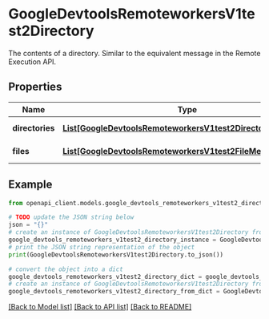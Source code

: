 # GoogleDevtoolsRemoteworkersV1test2Directory

The contents of a directory. Similar to the equivalent message in the Remote Execution API.

## Properties

Name | Type | Description | Notes
------------ | ------------- | ------------- | -------------
**directories** | [**List[GoogleDevtoolsRemoteworkersV1test2DirectoryMetadata]**](GoogleDevtoolsRemoteworkersV1test2DirectoryMetadata.md) | Any subdirectories | [optional] 
**files** | [**List[GoogleDevtoolsRemoteworkersV1test2FileMetadata]**](GoogleDevtoolsRemoteworkersV1test2FileMetadata.md) | The files in this directory | [optional] 

## Example

```python
from openapi_client.models.google_devtools_remoteworkers_v1test2_directory import GoogleDevtoolsRemoteworkersV1test2Directory

# TODO update the JSON string below
json = "{}"
# create an instance of GoogleDevtoolsRemoteworkersV1test2Directory from a JSON string
google_devtools_remoteworkers_v1test2_directory_instance = GoogleDevtoolsRemoteworkersV1test2Directory.from_json(json)
# print the JSON string representation of the object
print(GoogleDevtoolsRemoteworkersV1test2Directory.to_json())

# convert the object into a dict
google_devtools_remoteworkers_v1test2_directory_dict = google_devtools_remoteworkers_v1test2_directory_instance.to_dict()
# create an instance of GoogleDevtoolsRemoteworkersV1test2Directory from a dict
google_devtools_remoteworkers_v1test2_directory_from_dict = GoogleDevtoolsRemoteworkersV1test2Directory.from_dict(google_devtools_remoteworkers_v1test2_directory_dict)
```
[[Back to Model list]](../README.md#documentation-for-models) [[Back to API list]](../README.md#documentation-for-api-endpoints) [[Back to README]](../README.md)


